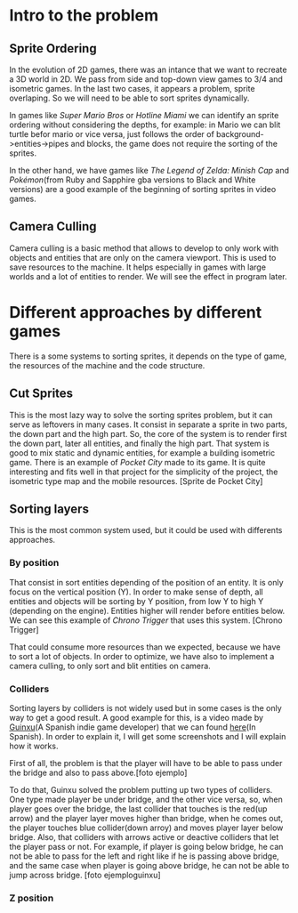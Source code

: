 # Intro to the problem

## Sprite Ordering

In the evolution of 2D games, there was an intance that we want to recreate a 3D world in 2D. We pass from side and top-down view games to 3/4 and isometric games. In the last two cases, it appears a problem, sprite overlaping. So we will need to be able to sort sprites dynamically.

In games like _Super Mario Bros_ or  _Hotline Miami_ we can identify an sprite ordering without considering the depths, for example: in Mario we can blit turtle befor mario or vice versa, just follows the order of background->entities->pipes and blocks, the game does not require the sorting of the sprites.

In the other hand, we have games like _The Legend of Zelda: Minish Cap_ and _Pokémon_(from Ruby and Sapphire gba versions to Black and White versions) are a good example of the beginning of sorting sprites in video games.

## Camera Culling

Camera culling is a basic method that allows to develop to only work with objects and entities that are only on the camera viewport. This is used to save resources to the machine. It helps especially in games with large worlds and a lot of entities to render. We will see the effect in program later.

# Different approaches by different games

There is a some systems to sorting sprites, it depends on the type of game, the resources of the machine and the code structure.

## Cut Sprites

This is the most lazy way to solve the sorting sprites problem, but it can serve as leftovers in many cases. It consist in separate a sprite in two parts, the down part and the high part. So, the core of the system is to render first the down part, later all entities, and finally the high part. That system is good to mix static and dynamic entities, for example a building isometric game. There is an example of _Pocket City_ made to its game. It is quite interesting and fits well in that project for the simplicity of the project, the isometric type map and the mobile resources.
[Sprite de Pocket City]

## Sorting layers

This is the most common system used, but it could be used with differents approaches.

### By position

That consist in sort entities depending of the position of an entity. It is only focus on the vertical position (Y). In order to make sense of depth, all entities and objects will be sorting by Y position, from low Y to high Y (depending on the engine). Entities higher will render before entities below. We can see this example of _Chrono Trigger_ that uses this system.
[Chrono Trigger]

That could consume more resources than we expected, because we have to sort a lot of objects. In order to optimize, we have also to implement a camera culling, to only sort and blit entities on camera.

### Colliders

Sorting layers by colliders is not widely used but in some cases is the only way to get a good result. A good example for this, is a video made by [Guinxu](https://www.youtube.com/user/GuinxuVideos)(A Spanish indie game developer) that we can found [here](https://youtu.be/eMMnaUmWtnw?t=85)(In Spanish). In order to explain it, I will get some screenshots and I will explain how it works.

First of all, the problem is that the player will have to be able to pass under the bridge and also to pass above.[foto ejemplo]

To do that, Guinxu solved the problem putting up two types of colliders. One type made player be under bridge, and the other vice versa, so, when player goes over the bridge, the last collider that touches is the red(up arrow) and the player layer moves higher than bridge, when he comes out, the player touches blue collider(down arroy) and moves player layer below bridge. Also, that colliders with arrows active or deactive colliders that let the player pass or not. For example, if player is going below bridge, he can not be able to pass for the left and right like if he is passing above bridge, and the same case when player is going above bridge, he can not be able to jump across bridge.  [foto ejemploguinxu]


### Z position


